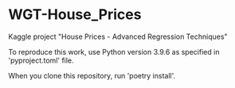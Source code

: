 # WGT-House_Prices
Kaggle project "House Prices - Advanced Regression Techniques"

To reproduce this work, use Python version 3.9.6 as specified in 'pyproject.toml' file.

When you clone this repository, run 'poetry install'.
